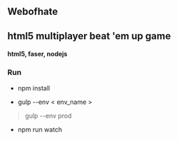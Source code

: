 ## Webofhate 

## html5 multiplayer beat 'em up game

####  html5, faser, nodejs 

### Run 

* npm install

* gulp --env < env_name >  
> gulp --env prod

- npm run watch 


